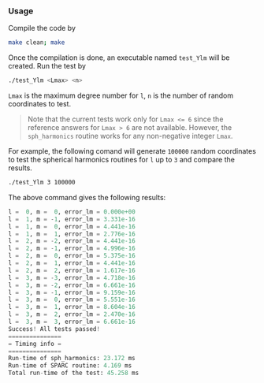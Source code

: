 ### Usage
Compile the code by
```bash
make clean; make
```
Once the compilation is done, an executable named `test_Ylm` will be created. Run the test by
```bash
./test_Ylm <Lmax> <n>
```
`Lmax` is the maximum degree number for `l`, `n` is the number of random coordinates to test. 

> Note that the current tests work only for `Lmax <= 6` since the reference answers for `Lmax > 6` are not available. However, the `sph_harmonics` routine works for any non-negative integer `Lmax`.

For example, the following comand will generate `100000` random coordinates to test the spherical harmonics routines for `l` up to `3` and compare the results.

```bash
./test_Ylm 3 100000
```

The above command gives the following results:

```python
l =  0, m =  0, error_lm = 0.000e+00
l =  1, m = -1, error_lm = 3.331e-16
l =  1, m =  0, error_lm = 4.441e-16
l =  1, m =  1, error_lm = 2.776e-16
l =  2, m = -2, error_lm = 4.441e-16
l =  2, m = -1, error_lm = 4.996e-16
l =  2, m =  0, error_lm = 5.375e-16
l =  2, m =  1, error_lm = 4.441e-16
l =  2, m =  2, error_lm = 1.617e-16
l =  3, m = -3, error_lm = 4.718e-16
l =  3, m = -2, error_lm = 6.661e-16
l =  3, m = -1, error_lm = 9.159e-16
l =  3, m =  0, error_lm = 5.551e-16
l =  3, m =  1, error_lm = 8.604e-16
l =  3, m =  2, error_lm = 2.470e-16
l =  3, m =  3, error_lm = 6.661e-16
Success! All tests passed!
===============
= Timing info =
===============
Run-time of sph_harmonics: 23.172 ms
Run-time of SPARC routine: 4.169 ms
Total run-time of the test: 45.258 ms
```